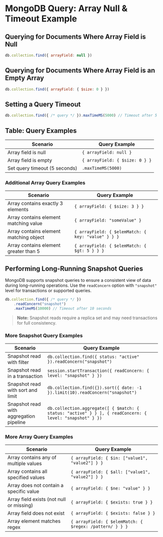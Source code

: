 # MongoDB Query: Array Null & Timeout Example

## Querying for Documents Where Array Field is Null

```js
db.collection.find({ arrayField: null })
```

## Querying for Documents Where Array Field is an Empty Array

```js
db.collection.find({ arrayField: { $size: 0 } })
```

## Setting a Query Timeout

```js
db.collection.find({ /* query */ }).maxTimeMS(5000) // Timeout after 5 seconds
```

## Table: Query Examples

| Scenario                        | Query Example                                      |
|----------------------------------|---------------------------------------------------|
| Array field is null              | `{ arrayField: null }`                            |
| Array field is empty             | `{ arrayField: { $size: 0 } }`                    |
| Set query timeout (5 seconds)    | `.maxTimeMS(5000)`                                |

### Additional Array Query Examples

| Scenario                              | Query Example                                      |
|----------------------------------------|---------------------------------------------------|
| Array contains exactly 3 elements      | `{ arrayField: { $size: 3 } }`                    |
| Array contains element matching value  | `{ arrayField: "someValue" }`                     |
| Array contains element matching object | `{ arrayField: { $elemMatch: { key: "value" } } }`|
| Array contains element greater than 5  | `{ arrayField: { $elemMatch: { $gt: 5 } } }`      |


## Performing Long-Running Snapshot Queries

MongoDB supports snapshot queries to ensure a consistent view of data during long-running operations. Use the `readConcern` option with `"snapshot"` level for transactions or supported queries.

```js
db.collection.find({ /* query */ })
    .readConcern("snapshot")
    .maxTimeMS(10000) // Timeout after 10 seconds
```

> **Note:** Snapshot reads require a replica set and may need transactions for full consistency.

### More Snapshot Query Examples

| Scenario                                   | Query Example                                                      |
|---------------------------------------------|-------------------------------------------------------------------|
| Snapshot read with filter                   | `db.collection.find({ status: "active" }).readConcern("snapshot")`|
| Snapshot read in a transaction              | `session.startTransaction({ readConcern: { level: "snapshot" } })`|
| Snapshot read with sort and limit           | `db.collection.find({}).sort({ date: -1 }).limit(10).readConcern("snapshot")`|
| Snapshot read with aggregation pipeline     | `db.collection.aggregate([ { $match: { status: "active" } } ], { readConcern: { level: "snapshot" } })`|

### More Array Query Examples

| Scenario                                   | Query Example                                         |
|---------------------------------------------|------------------------------------------------------|
| Array contains any of multiple values       | `{ arrayField: { $in: ["value1", "value2"] } }`      |
| Array contains all specified values         | `{ arrayField: { $all: ["value1", "value2"] } }`     |
| Array does not contain a specific value     | `{ arrayField: { $ne: "value" } }`                   |
| Array field exists (not null or missing)    | `{ arrayField: { $exists: true } }`                  |
| Array field does not exist                  | `{ arrayField: { $exists: false } }`                 |
| Array element matches regex                 | `{ arrayField: { $elemMatch: { $regex: /pattern/ } } }` |



